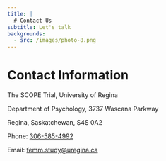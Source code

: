 ```yaml
---
title: |
  # Contact Us
subtitle: Let's talk
backgrounds:
  - src: /images/photo-8.png
---
```


# Contact Information

The SCOPE Trial, University of Regina

Department of Psychology, 3737 Wascana Parkway

Regina, Saskatchewan, S4S 0A2

Phone: [306-585-4992](tel:306-585-4992)

Email: [femm.study@uregina.ca](mailto:femm.study@uregina.ca)
